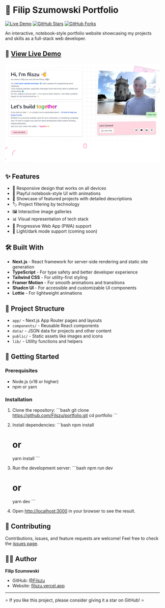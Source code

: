 # 📝 Filip Szumowski Portfolio

[![Live Demo](https://img.shields.io/badge/Live%20Demo-Visit%20Site-blue?style=for-the-badge&logo=vercel)](https://filszu.vercel.app/)
[![GitHub Stars](https://img.shields.io/github/stars/Filszu/portfolio?style=for-the-badge&logo=github)](https://github.com/Filszu/portfolio/stargazers)
[![GitHub Forks](https://img.shields.io/github/forks/Filszu/portfolio?style=for-the-badge&logo=github)](https://github.com/Filszu/portfolio/network/members)

An interactive, notebook-style portfolio website showcasing my projects and skills as a full-stack web developer.

## 🚀 [View Live Demo](https://filszu.vercel.app/)

![Portfolio Preview](public/images/og-image.png)

## ✨ Features

- 📱 Responsive design that works on all devices
- 🎨 Playful notebook-style UI with animations
- 📂 Showcase of featured projects with detailed descriptions
- 🏷️ Project filtering by technology
- 🖼️ Interactive image galleries
- 📊 Visual representation of tech stack
- 📱 Progressive Web App (PWA) support
- 🌙 Light/dark mode support (coming soon)

## 🛠️ Built With

- **Next.js** - React framework for server-side rendering and static site generation
- **TypeScript** - For type safety and better developer experience
- **Tailwind CSS** - For utility-first styling
- **Framer Motion** - For smooth animations and transitions
- **Shadcn UI** - For accessible and customizable UI components
- **Lottie** - For lightweight animations

## 🧰 Project Structure

- `app/` - Next.js App Router pages and layouts
- `components/` - Reusable React components
- `data/` - JSON data for projects and other content
- `public/` - Static assets like images and icons
- `lib/` - Utility functions and helpers


## 🚀 Getting Started

### Prerequisites

- Node.js (v18 or higher)
- npm or yarn

### Installation

1. Clone the repository:
   \`\`\`bash
   git clone https://github.com/Filszu/portfolio.git
   cd portfolio
   \`\`\`

2. Install dependencies:
   \`\`\`bash
   npm install
   # or
   yarn install
   \`\`\`

3. Run the development server:
   \`\`\`bash
   npm run dev
   # or
   yarn dev
   \`\`\`

4. Open [http://localhost:3000](http://localhost:3000) in your browser to see the result.

## 🤝 Contributing

Contributions, issues, and feature requests are welcome! Feel free to check the [issues page](https://github.com/Filszu/portfolio/issues).


## 👨‍💻 Author

**Filip Szumowski**

- GitHub: [@Filszu](https://github.com/Filszu)
- Website: [filszu.vercel.app](https://filszu.vercel.app)

---

⭐️ If you like this project, please consider giving it a star on GitHub! ⭐️
